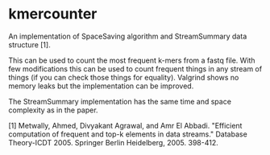 # kmercounter
An implementation of SpaceSaving algorithm and StreamSummary data structure [1]. 

This can be used to count the most frequent k-mers from a fastq file. With few modifications this can be used to count frequent things in any stream of things (if you can check those things for equality). Valgrind shows no memory leaks but the implementation can be improved. 

The StreamSummary implementation has the same time and space complexity as in the paper. 

[1] Metwally, Ahmed, Divyakant Agrawal, and Amr El Abbadi. "Efficient computation of frequent and top-k elements in data streams." Database Theory-ICDT 2005. Springer Berlin Heidelberg, 2005. 398-412.

